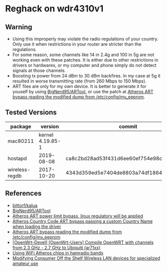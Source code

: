 Reghack on wdr4310v1
================================================================

## Warning
* Using this improperly may violate the radio regulations of your country. Only use it when restrictions in your router are stricter than the regulations.
* For some reason, some channels like 14 in 2.4g and 100 in 5g are not working even with these patches. It is either due to other restrictions in drivers or hardwares, or my computer and phone simply do not detect signals at those channels.
* Boosting tx power from 24 dBm to 30 dBm backfires. In my case at 5g it resulted in worse transmitting rate (from 260 Mbps to 150 Mbps).
* ART files are only for my own device. It is better to generate it for youself by using [BigNerd95/ARTool](https://github.com/BigNerd95/ARTool), or use the patch at [Atheros ART bypass reading the modified dump from /etc/config/my_eeprom](https://gist.github.com/BigNerd95/f06f14d46fa76ccaf519940592428c53).

## Tested Versions
| package | version | commit |
|---|---|---|
| mac80211 | kernel 4.19.85-1 |  |
| hostapd | 2019-08-08 | ca8c2bd28ad53f431d6ee60ef754e98cfdb4c17b |
| wireless-regdb | 2017-10-20 | 4343d359ed5e7404de8803a74df186457b26ab79 |

## References
* [bittorf/kalua](https://github.com/bittorf/kalua/tree/master/openwrt-patches/reghack)
* [BigNerd95/ARTool](https://github.com/BigNerd95/ARTool)
* [Atheros ART power limit bypass, linux regulatory will be applied](https://gist.github.com/BigNerd95/6ad73f59e19169ac0f95dbf3b9a272ac)
* [Atheros Country Code ART bypass passing a custom Country Name when loading the driver ](https://gist.github.com/BigNerd95/0be0a5b52a16524a78fc768f0d208a74)
* [Atheros ART bypass reading the modified dump from /etc/config/my_eeprom](https://gist.github.com/BigNerd95/f06f14d46fa76ccaf519940592428c53)
* [[OpenWrt-Devel] [OpenWrt-Users] Compile OpenWRT with channels from 2.3 GHz - 2.7 GHz to Ubiquiti (ar71xx)](https://www.mail-archive.com/openwrt-devel@lists.openwrt.org/msg40873.html)
* [Using WiFi Atheros chips in hamradio bands](http://yo3iiu.ro/blog/?p=1301)
* [Modifying Consumer Off the Shelf Wireless LAN devices for specialized amateur use](https://www.qsl.net/kb9mwr/projects/wireless/modify.html#atheros)